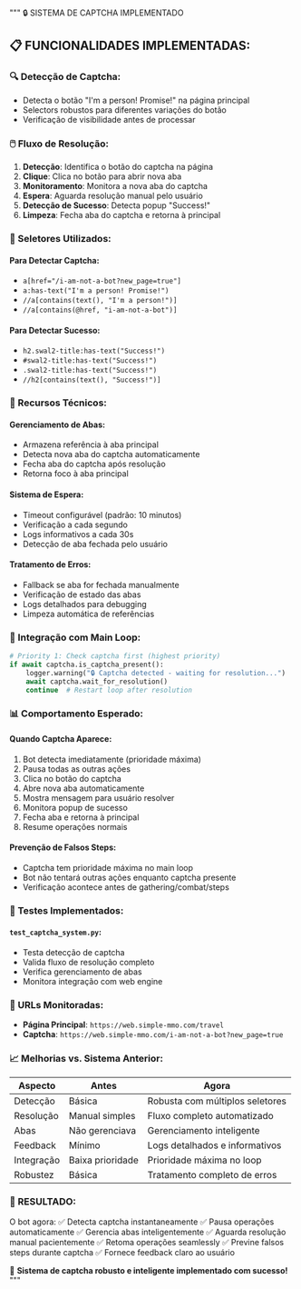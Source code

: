 """
🔒 SISTEMA DE CAPTCHA IMPLEMENTADO

## 📋 FUNCIONALIDADES IMPLEMENTADAS:

### 🔍 Detecção de Captcha:
- Detecta o botão "I'm a person! Promise!" na página principal
- Selectors robustos para diferentes variações do botão
- Verificação de visibilidade antes de processar

### 🖱️ Fluxo de Resolução:
1. **Detecção**: Identifica o botão do captcha na página
2. **Clique**: Clica no botão para abrir nova aba
3. **Monitoramento**: Monitora a nova aba do captcha
4. **Espera**: Aguarda resolução manual pelo usuário
5. **Detecção de Sucesso**: Detecta popup "Success!"
6. **Limpeza**: Fecha aba do captcha e retorna à principal

### 🎯 Seletores Utilizados:

#### Para Detectar Captcha:
- `a[href="/i-am-not-a-bot?new_page=true"]`
- `a:has-text("I'm a person! Promise!")`
- `//a[contains(text(), "I'm a person!")]`
- `//a[contains(@href, "i-am-not-a-bot")]`

#### Para Detectar Sucesso:
- `h2.swal2-title:has-text("Success!")`
- `#swal2-title:has-text("Success!")`
- `.swal2-title:has-text("Success!")`
- `//h2[contains(text(), "Success!")]`

### 🔧 Recursos Técnicos:

#### Gerenciamento de Abas:
- Armazena referência à aba principal
- Detecta nova aba do captcha automaticamente
- Fecha aba do captcha após resolução
- Retorna foco à aba principal

#### Sistema de Espera:
- Timeout configurável (padrão: 10 minutos)
- Verificação a cada segundo
- Logs informativos a cada 30s
- Detecção de aba fechada pelo usuário

#### Tratamento de Erros:
- Fallback se aba for fechada manualmente
- Verificação de estado das abas
- Logs detalhados para debugging
- Limpeza automática de referências

### 🚦 Integração com Main Loop:

```python
# Priority 1: Check captcha first (highest priority)
if await captcha.is_captcha_present():
    logger.warning("🔒 Captcha detected - waiting for resolution...")
    await captcha.wait_for_resolution()
    continue  # Restart loop after resolution
```

### 📊 Comportamento Esperado:

#### Quando Captcha Aparece:
1. Bot detecta imediatamente (prioridade máxima)
2. Pausa todas as outras ações
3. Clica no botão do captcha
4. Abre nova aba automaticamente
5. Mostra mensagem para usuário resolver
6. Monitora popup de sucesso
7. Fecha aba e retorna à principal
8. Resume operações normais

#### Prevenção de Falsos Steps:
- Captcha tem prioridade máxima no main loop
- Bot não tentará outras ações enquanto captcha presente
- Verificação acontece antes de gathering/combat/steps

### 🧪 Testes Implementados:

#### `test_captcha_system.py`:
- Testa detecção de captcha
- Valida fluxo de resolução completo
- Verifica gerenciamento de abas
- Monitora integração com web engine

### 🎯 URLs Monitoradas:
- **Página Principal**: `https://web.simple-mmo.com/travel`
- **Captcha**: `https://web.simple-mmo.com/i-am-not-a-bot?new_page=true`

### 📈 Melhorias vs. Sistema Anterior:

| Aspecto | Antes | Agora |
|---------|-------|-------|
| Detecção | Básica | Robusta com múltiplos seletores |
| Resolução | Manual simples | Fluxo completo automatizado |
| Abas | Não gerenciava | Gerenciamento inteligente |
| Feedback | Mínimo | Logs detalhados e informativos |
| Integração | Baixa prioridade | Prioridade máxima no loop |
| Robustez | Básica | Tratamento completo de erros |

### 🚀 RESULTADO:

O bot agora:
✅ Detecta captcha instantaneamente
✅ Pausa operações automaticamente
✅ Gerencia abas inteligentemente
✅ Aguarda resolução manual pacientemente
✅ Retoma operações seamlessly
✅ Previne falsos steps durante captcha
✅ Fornece feedback claro ao usuário

🎉 **Sistema de captcha robusto e inteligente implementado com sucesso!**
"""
